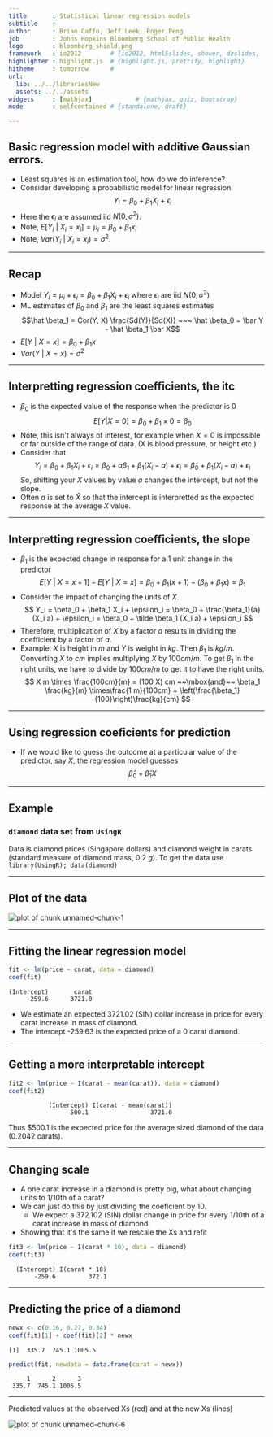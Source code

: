 ```yaml
---
title       : Statistical linear regression models
subtitle    : 
author      : Brian Caffo, Jeff Leek, Roger Peng
job         : Johns Hopkins Bloomberg School of Public Health
logo        : bloomberg_shield.png
framework   : io2012        # {io2012, html5slides, shower, dzslides, ...}
highlighter : highlight.js  # {highlight.js, prettify, highlight}
hitheme     : tomorrow      # 
url:
  lib: ../../librariesNew
  assets: ../../assets
widgets     : [mathjax]            # {mathjax, quiz, bootstrap}
mode        : selfcontained # {standalone, draft}

---
```



## Basic regression model with additive Gaussian errors.
* Least squares is an estimation tool, how do we do inference?
* Consider developing a probabilistic model for linear regression
$$
Y_i = \beta_0 + \beta_1 X_i + \epsilon_{i}
$$
* Here the $\epsilon_{i}$ are assumed iid $N(0, \sigma^2)$. 
* Note, $E[Y_i ~|~ X_i = x_i] = \mu_i = \beta_0 + \beta_1 x_i$
* Note, $Var(Y_i ~|~ X_i = x_i) = \sigma^2$.


---
## Recap
* Model $Y_i =  \mu_i + \epsilon_i = \beta_0 + \beta_1 X_i + \epsilon_i$ where $\epsilon_i$ are iid $N(0, \sigma^2)$
* ML estimates of $\beta_0$ and $\beta_1$ are the least squares estimates
  $$\hat \beta_1 = Cor(Y, X) \frac{Sd(Y)}{Sd(X)} ~~~ \hat \beta_0 = \bar Y - \hat \beta_1 \bar X$$
* $E[Y ~|~ X = x] = \beta_0 + \beta_1 x$
* $Var(Y ~|~ X = x) = \sigma^2$

---
## Interpretting regression coefficients, the itc
* $\beta_0$ is the expected value of the response when the predictor is 0
$$
E[Y | X = 0] =  \beta_0 + \beta_1 \times 0 = \beta_0
$$
* Note, this isn't always of interest, for example when $X=0$ is impossible or far outside of the range of data. (X is blood pressure, or height etc.) 
* Consider that 
$$
Y_i = \beta_0 + \beta_1 X_i + \epsilon_i
= \beta_0 + a \beta_1 + \beta_1 (X_i - a) + \epsilon_i
= \tilde \beta_0 + \beta_1 (X_i - a) + \epsilon_i
$$
So, shifting your $X$ values by value $a$ changes the intercept, but not the slope. 
* Often $a$ is set to $\bar X$ so that the intercept is interpretted as the expected response at the average $X$ value.

---
## Interpretting regression coefficients, the slope
* $\beta_1$ is the expected change in response for a 1 unit change in the predictor
$$
E[Y ~|~ X = x+1] - E[Y ~|~ X = x] =
\beta_0 + \beta_1 (x + 1) - (\beta_0 + \beta_1 x ) = \beta_1
$$
* Consider the impact of changing the units of $X$. 
$$
Y_i = \beta_0 + \beta_1 X_i + \epsilon_i
= \beta_0 + \frac{\beta_1}{a} (X_i a) + \epsilon_i
= \beta_0 + \tilde \beta_1 (X_i a) + \epsilon_i
$$
* Therefore, multiplication of $X$ by a factor $a$ results in dividing the coefficient by a factor of $a$. 
* Example: $X$ is height in $m$ and $Y$ is weight in $kg$. Then $\beta_1$ is $kg/m$. Converting $X$ to $cm$ implies multiplying $X$ by $100 cm/m$. To get $\beta_1$ in the right units, we have to divide by $100 cm /m$ to get it to have the right units. 
$$
X m \times \frac{100cm}{m} = (100 X) cm
~~\mbox{and}~~
\beta_1 \frac{kg}{m} \times\frac{1 m}{100cm} = 
\left(\frac{\beta_1}{100}\right)\frac{kg}{cm}
$$

---
## Using regression coeficients for prediction
* If we would like to guess the outcome at a particular
  value of the predictor, say $X$, the regression model guesses
  $$
  \hat \beta_0 + \hat \beta_1 X
  $$


---
## Example
### `diamond` data set from `UsingR` 
Data is diamond prices (Singapore dollars) and diamond weight
in carats (standard measure of diamond mass, 0.2 $g$). To get the data use `library(UsingR); data(diamond)`


---
## Plot of the data
<div class="rimage center"><img src="fig/unnamed-chunk-1.png" title="plot of chunk unnamed-chunk-1" alt="plot of chunk unnamed-chunk-1" class="plot" /></div>


---
## Fitting the linear regression model

```r
fit <- lm(price ~ carat, data = diamond)
coef(fit)
```

```
(Intercept)       carat 
     -259.6      3721.0 
```


* We estimate an expected 3721.02 (SIN) dollar increase in price for every carat increase in mass of diamond.
* The intercept -259.63 is the expected price
  of a 0 carat diamond.

---
## Getting a more interpretable intercept

```r
fit2 <- lm(price ~ I(carat - mean(carat)), data = diamond)
coef(fit2)
```

```
           (Intercept) I(carat - mean(carat)) 
                 500.1                 3721.0 
```


Thus $500.1 is the expected price for 
the average sized diamond of the data (0.2042 carats).

---
## Changing scale
* A one carat increase in a diamond is pretty big, what about
  changing units to 1/10th of a carat? 
* We can just do this by just dividing the coeficient by 10.
  * We expect  a 372.102 (SIN) dollar   change in price for every 1/10th of a carat increase in mass of diamond.
* Showing that it's the same if we rescale the Xs and refit

```r
fit3 <- lm(price ~ I(carat * 10), data = diamond)
coef(fit3)
```

```
  (Intercept) I(carat * 10) 
       -259.6         372.1 
```


---
## Predicting the price of a diamond

```r
newx <- c(0.16, 0.27, 0.34)
coef(fit)[1] + coef(fit)[2] * newx
```

```
[1]  335.7  745.1 1005.5
```

```r
predict(fit, newdata = data.frame(carat = newx))
```

```
     1      2      3 
 335.7  745.1 1005.5 
```


---
Predicted values at the observed Xs (red)
and at the new Xs (lines)
<div class="rimage center"><img src="fig/unnamed-chunk-6.png" title="plot of chunk unnamed-chunk-6" alt="plot of chunk unnamed-chunk-6" class="plot" /></div>


